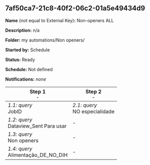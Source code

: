 ## 7af50ca7-21c8-40f2-06c2-01a5e49434d9

**Name** (not equal to External Key)**:** Non-openers ALL

**Description:** n/a

**Folder:** my automations/Non openers/

**Started by:** Schedule

**Status:** Ready

**Schedule:** Not defined

**Notifications:** _none_


| Step 1<br>_<small>-</small>_ | Step 2<br>_<small>-</small>_ |
| --- | --- |
| _1.1: query_<br>JobID | _2.1: query_<br>NO especialidade |
| _1.2: query_<br>Dataview_Sent Para usar | - |
| _1.3: query_<br>Non openers | - |
| _1.4: query_<br>Alimentação_DE_NO_DIH | - |
